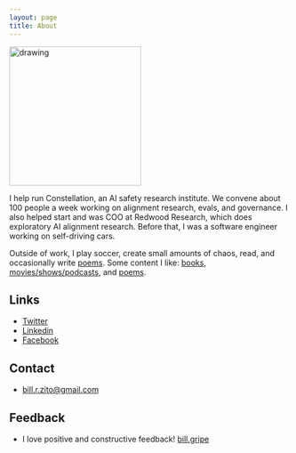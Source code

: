 ```yaml
---
layout: page
title: About
---
```


<img src="https://github.com/BillZito/billzito.github.io/blob/master/assets/bill_goto_headshot.jpg?raw=true" alt="drawing" width="236.5" height="250"/>

I help run Constellation, an AI safety research institute. We convene about 100 people a week working on alignment research, evals, and governance. I also helped start and was COO at Redwood Research, which does exploratory AI alignment research. Before that, I was a software engineer working on self-driving cars.

Outside of work, I play soccer, create small amounts of chaos, read, and occasionally write [poems](https://drive.google.com/drive/u/1/folders/1g5lRuVwO-L4RgQp0yHDHV6qtOnWH6sLN). Some content I like: [ books](https://www.goodreads.com/review/list/107138592-bill-zito?shelf=favorites&view=table), [movies/shows/podcasts](https://twitter.com/billzito1/status/1519903268863832067), and 	[poems](https://drive.google.com/drive/u/1/folders/1OmXlI-vnVMzEVq2plDkbz6YRgGyy8lnq).


## Links
* [Twitter](https://twitter.com/billzito1/)
* [Linkedin](https://www.linkedin.com/in/billzito/)
* [Facebook](https://www.facebook.com/billzito8/)


## Contact
* bill.r.zito@gmail.com

## Feedback
* I love positive and constructive feedback! [bill.gripe](https://www.admonymous.co/billzito)

